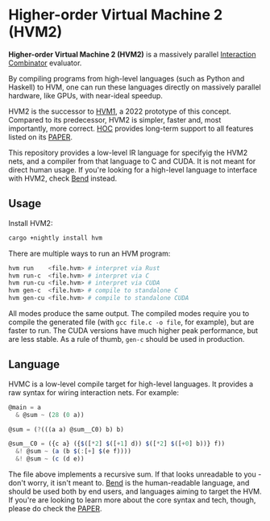 Higher-order Virtual Machine 2 (HVM2)
=====================================

**Higher-order Virtual Machine 2 (HVM2)** is a massively parallel [Interaction
Combinator](https://www.semanticscholar.org/paper/Interaction-Combinators-Lafont/6cfe09aa6e5da6ce98077b7a048cb1badd78cc76)
evaluator.

By compiling programs from high-level languages (such as Python and Haskell) to
HVM, one can run these languages directly on massively parallel hardware, like
GPUs, with near-ideal speedup.

HVM2 is the successor to [HVM1](https://github.com/HigherOrderCO/HVM1), a 2022
prototype of this concept. Compared to its predecessor, HVM2 is simpler, faster
and, most importantly, more correct. [HOC](https://HigherOrderCO.com/) provides
long-term support to all features listed on its [PAPER](./PAPER.md).

This repository provides a low-level IR language for specifyig the HVM2 nets,
and a compiler from that language to C and CUDA. It is not meant for direct
human usage. If you're looking for a high-level language to interface with HVM2,
check [Bend](https://github.com/HigherOrderCO/Bend) instead.

Usage
-----

Install HVM2:

```sh
cargo +nightly install hvm
```

There are multiple ways to run an HVM program:

```sh
hvm run    <file.hvm> # interpret via Rust
hvm run-c  <file.hvm> # interpret via C
hvm run-cu <file.hvm> # interpret via CUDA
hvm gen-c  <file.hvm> # compile to standalone C
hvm gen-cu <file.hvm> # compile to standalone CUDA
```

All modes produce the same output. The compiled modes require you to compile the
generated file (with `gcc file.c -o file`, for example), but are faster to run.
The CUDA versions have much higher peak performance, but are less stable. As a
rule of thumb, `gen-c` should be used in production.

Language
--------

HVMC is a low-level compile target for high-level languages. It provides a raw
syntax for wiring interaction nets. For example:

```javascript
@main = a
  & @sum ~ (28 (0 a))

@sum = (?(((a a) @sum__C0) b) b)

@sum__C0 = ({c a} ({$([*2] $([+1] d)) $([*2] $([+0] b))} f))
  &! @sum ~ (a (b $(:[+] $(e f))))
  &! @sum ~ (c (d e))
```

The file above implements a recursive sum. If that looks unreadable to you -
don't worry, it isn't meant to. [Bend](https://github.com/HigherOrderCO/Bend) is
the human-readable language, and should be used both by end users, and languages
aiming to target the HVM. If you're are looking to learn more about the core
syntax and tech, though, please do check the [PAPER](./PAPER.md).
